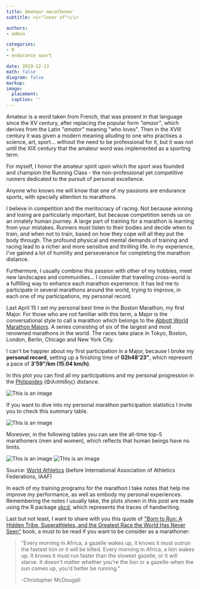 ```yaml
---
title: Amateur marathoner
subtitle: <i>"lover of"</i>

authors:
- admin

categories:
- R
- endurance sport

date: 2019-12-13
math: false
diagram: false
markup: 
image:
  placement: 
  caption: ''
---
```


Amateur is a word taken from French, that was present in that language since the XV century, after replacing the popular form <i>"amaor"</i>, which derives from the Latin <i>"amator"</i> meaning "who loves".
Then in the XVIII century it was given a modern meaning alluding to one who practises a science, art, sport... without the need to be professional for it, but it was not until the XIX century that the amateur word was implemented as a sporting term.

For myself, I honor the amateur spirit upon which the sport was founded and champion the Running Class - the non-professional yet competitive runners dedicated to the pursuit of personal excellence.

Anyone who knows me will know that one of my passions are endurance sports, with specially attention to marathons. 

I believe in competition and the meritocracy of racing. Not because winning and losing are particularly important, but because competition sends us on an innately human journey. A large part of training for a marathon is learning from your mistakes. Runners must listen to their bodies and decide when to train, and when not to train, based on how they cope will all they put the body through. The profound physical and mental demands of training and racing lead to a richer and more sensitive and thrilling life. In my experience, I've gained a lot of humility and perseverance for completing the marathon distance. 

Furthermore, I usually combine this passion with other of my hobbies, meet new landscapes and communities... I consider that traveling cross-world is a fulfilling way to enhance each marathon experience. It has led me to participate in several marathons around the world, trying to improve, in each one of my participations, my personal record. 

Last April 15 I set my personal best time in the Boston Marathon, my first Major. For those who are not familiar with this term, a Major is the conversational style to call a marathon which belongs to the <a href="https://www.worldmarathonmajors.com/" target="_blank">Abbott World Marathon Majors</a>. A series consisting of six of the largest and most renowned marathons in the world. The races take place in Tokyo, Boston, London, Berlin, Chicago and New York City.

I can't be happier about my first participation in a Major, because I broke my <strong>personal record</strong>, setting up a finishing time of <strong>02h48'23"</strong>, which represent a pace of <strong>3'59"/km (15.04 km/h)</strong>.

In this plot you can find all my participations and my personal progression in the <a href="https://en.wikipedia.org/wiki/Pheidippides" target="_blank">Philippides</a> (&Phi;&iota;&lambda;&iota;&pi;&pi;&iacute;&delta;&eta;&sigmaf;) distance.

![This is an image](/img/RScatterPlot_MarathonParticipations.png)

If you want to dive into my personal marathon participation statistics I invite you to check this summary table.

![This is an image](/img/RTablePlot_MarathonParticipations.png)

Moreover, in the following tables you can see the all-time top-5 marathoners (men and women), which reflects that human beings have no limits.

![This is an image](/img/RTablePlotAthletes_Men_Marathon.png)
![This is an image](/img/RTablePlotAthletes_Women_Marathon.png)

<figcaption>
Source: <a href="https://www.worldathletics.org/" target="_blank">World Athletics</a> (before International Association of Athletics Federations, IAAF)
</figcaption>

In each of my training programs for the marathon I take notes that help me improve my performance, as well as embody my personal experiences. Remembering the notes I usually take, the plots shown in this post are made using the R package <a href="https://CRAN.R-project.org/package=xkcd" target="_blank">xkcd</a>, which represents the traces of handwriting.


Last but not least, I want to share with you this quote of <a href="https://archive.org/details/borntorunhiddent00mcdo" target="_blank">"Born to Run: A Hidden Tribe, Superathletes, and the Greatest Race the World Has Never Seen"</a> book, a must to be read if you want to be consider as a marathoner:

<blockquote>
  <p>
"Every morning in Africa, a gazelle wakes up, it knows it must outrun the fastest lion or it will be killed. 
Every morning in Africa, a lion wakes up. 
It knows it must run faster than the slowest gazelle, or it will starve. 
It doesn't matter whether you're the lion or a gazelle-when the sun comes up, you'd better be running." 
  </p>
-Christopher McDougall
</blockquote>
